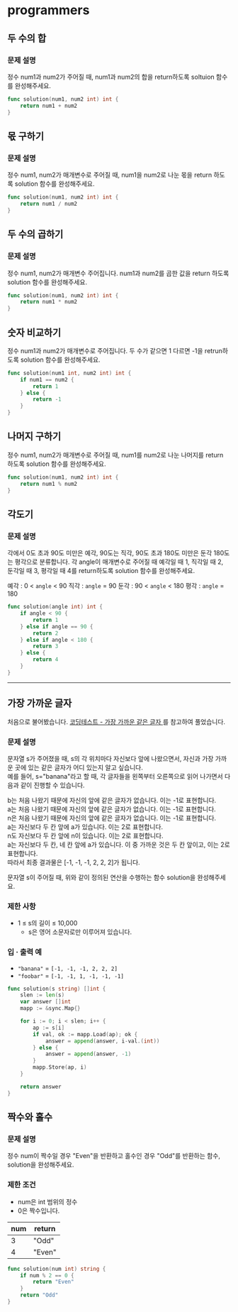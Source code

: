 # programmers

## 두 수의 합
### 문제 설명
정수 num1과 num2가 주어질 때, num1과 num2의 합을 return하도록 soltuion 함수를 완성해주세요.

```go
func solution(num1, num2 int) int {
	return num1 + num2
}
```

## 몫 구하기
### 문제 설명
정수 num1, num2가 매개변수로 주어질 때, num1을 num2로 나눈 몫을 return 하도록 solution 함수를 완성해주세요.
```go
func solution(num1, num2 int) int {
    return num1 / num2
}
```

## 두 수의 곱하기
### 문제 설명
정수 num1, num2가 매개변수 주어집니다. num1과 num2를 곱한 값을 return 하도록 solution 함수를 완성해주세요.
```go
func solution(num1, num2 int) int {
    return num1 * num2
}
```

## 숫자 비교하기
정수 num1과 num2가 매개변수로 주어집니다. 두 수가 같으면 1 다르면 -1을 retrun하도록 solution 함수를 완성해주세요.
```go
func solution(num1 int, num2 int) int {
    if num1 == num2 {
        return 1
    } else {
        return -1
    }
}
```

## 나머지 구하기
정수 num1, num2가 매개변수로 주어질 때, num1를 num2로 나눈 나머지를 return 하도록 solution 함수를 완성해주세요.
```go
func solution(num1, num2 int) int {
    return num1 % num2
}
```

## 각도기
### 문제 설명
각에서 0도 초과 90도 미만은 예각, 90도는 직각, 90도 초과 180도 미만은 둔각 180도는 평각으로 분류합니다. 각 angle이 매개변수로 주어질 때 예각일 때 1, 직각일 때 2, 둔각일 때 3, 평각일 때 4를 return하도록 solution 함수를 완성해주세요.

예각 : 0 < `angle` < 90
직각 : `angle` = 90
둔각 : 90 < `angle` < 180
평각 : `angle` = 180

```go
func solution(angle int) int {
	if angle < 90 {
		return 1
	} else if angle == 90 {
		return 2
	} else if angle < 180 {
		return 3
	} else {
		return 4
	}
}
```

---

## 가장 가까운 글자
처음으로 불어봤습니다. [코딩테스트 - 가장 가까운 같은 글자
](https://velog.io/@qkqk2938/%EC%BD%94%EB%94%A9%ED%85%8C%EC%8A%A4%ED%8A%B8)를 참고하여 풀었습니다.
### 문제 설명
문자열 s가 주어졌을 때, s의 각 위치마다 자신보다 앞에 나왔으면서, 자신과 가장 가까운 곳에 있는 같은 글자가 어디 있는지 알고 싶습니다.  
예를 들어, s="banana"라고 할 때,  각 글자들을 왼쪽부터 오른쪽으로 읽어 나가면서 다음과 같이 진행할 수 있습니다.

b는 처음 나왔기 때문에 자신의 앞에 같은 글자가 없습니다. 이는 -1로 표현합니다.  
a는 처음 나왔기 때문에 자신의 앞에 같은 글자가 없습니다. 이는 -1로 표현합니다.  
n은 처음 나왔기 때문에 자신의 앞에 같은 글자가 없습니다. 이는 -1로 표현합니다.  
a는 자신보다 두 칸 앞에 a가 있습니다. 이는 2로 표현합니다.  
n도 자신보다 두 칸 앞에 n이 있습니다. 이는 2로 표현합니다.  
a는 자신보다 두 칸, 네 칸 앞에 a가 있습니다. 이 중 가까운 것은 두 칸 앞이고, 이는 2로 표현합니다.  
따라서 최종 결과물은 [-1, -1, -1, 2, 2, 2]가 됩니다.  

문자열 s이 주어질 때, 위와 같이 정의된 연산을 수행하는 함수 solution을 완성해주세요.

### 제한 사항
- 1 ≤ s의 길이 ≤ 10,000
  - s은 영어 소문자로만 이루어져 있습니다.

### 입 · 출력 예
- `"banana"` = `[-1, -1, -1, 2, 2, 2]`
- `"foobar"` = `[-1, -1, 1, -1, -1, -1]`


```go
func solution(s string) []int {
	slen := len(s)
	var answer []int
	mapp := &sync.Map{}

	for i := 0; i < slen; i++ {
		ap := s[i]
		if val, ok := mapp.Load(ap); ok {
			answer = append(answer, i-val.(int))
		} else {
			answer = append(answer, -1)
		}
		mapp.Store(ap, i)
	}

	return answer
}
```

## 짝수와 홀수

### 문제 설명
정수 num이 짝수일 경우 "Even"을 반환하고 홀수인 경우 "Odd"를 반환하는 함수, solution을 완성해주세요.

### 제한 조건
- num은 int 범위의 정수
- 0은 짝수입니다.

| num | return |
|-----|-------|
| 3   | "Odd"|
|4 | "Even"|

```go
func solution(num int) string {
    if num % 2 == 0 {
        return "Even"
    }
    return "Odd"
}
```
